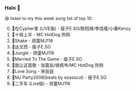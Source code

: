 

### Halo 👋

😄 listen to my this week song list of top 10:

0. 🌈在Cypher里  (LIVE版) - 瘦子E.SO/欧阳靖/李佳隆/小春Kenzy
1. 🌈十局上半 - MC HotDog 热狗
2. 🌈Shake - 顽童MJ116
3. 🌈达文西 - 瘦子E.SO
4. 🌈Jungle - 顽童MJ116
5. 🌈Married To The Game - 瘦子E.SO
6. 🌈就让这首歌 - 张震岳/侯佩岑/MC HotDog 热狗
7. 🌈Love Song - 宋岳庭
8. 🌈MJ Party2008(beats by ezasscul) - 瘦子E.SO
9. 🌈二手车 (Live版) - 顽童MJ116

